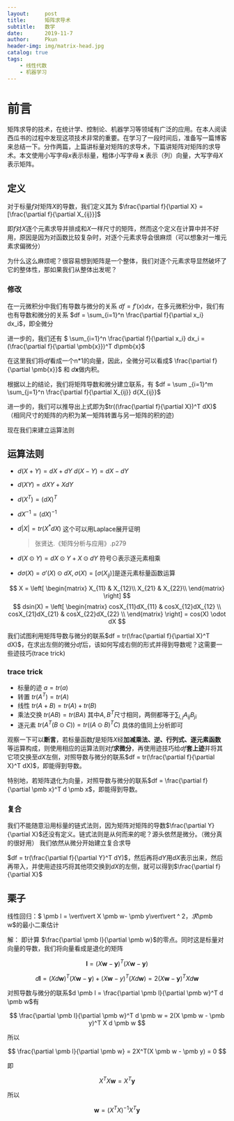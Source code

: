 ```yaml
---
layout:     post
title:      矩阵求导术
subtitle:   数学
date:       2019-11-7
author:     Pkun
header-img: img/matrix-head.jpg
catalog: true
tags:
    - 线性代数
    - 机器学习
---
```


# 前言

矩阵求导的技术，在统计学、控制论、机器学习等领域有广泛的应用。在本人阅读西瓜书的过程中发现这项技术非常的重要。在学习了一段时间后，准备写一篇博客来总结一下。分作两篇，上篇讲标量对矩阵的求导术，下篇讲矩阵对矩阵的求导术。本文使用小写字母$x$表示标量，粗体小写字母 $\pmb x$ 表示（列）向量，大写字母$X$表示矩阵。

## 定义

对于标量$f$对矩阵$X$的导数，我们定义其为 $\frac{\partial f}{\partial X} = [\frac{\partial f}{\partial X_{ij}}]$

即$f$对$X$逐个元素求导并排成和$X$一样尺寸的矩阵，然而这个定义在计算中并不好用，原因是因为对函数比较复杂时，对逐个元素求导会很麻烦（可以想象对一堆元素求偏微分）


为什么这么麻烦呢？很容易想到矩阵是一个整体，我们对逐个元素求导显然破坏了它的整体性，那如果我们从整体出发呢？

### 修改

在一元微积分中我们有导数与微分的关系 $d f =f'(x)dx$，在多元微积分中，我们有也有导数和微分的关系 $df = \sum_{i=1}^n \frac{\partial f}{\partial x_i} dx_i$，即全微分

进一步的，我们还有 $ \sum_{i=1}^n \frac{\partial f}{\partial x_i} dx_i = (\frac{\partial f}{\partial \pmb{x}})^T d\pmb{x}$

在这里我们将$df$看成一个n*1的向量，因此，全微分可以看成$ \frac{\partial f}{\partial \pmb{x}}$ 和 $d \pmb{x}$做内积。

根据以上的结论，我们将矩阵导数和微分建立联系，有 $df = \sum _{i=1}^m \sum_{j=1}^n \frac{\partial f}{\partial X_{ij}} d{X_{ij}}$

进一步的，我们可以推导出上式即为$tr((\frac{\partial f}{\partial X})^T dX)$（相同尺寸的矩阵的内积为某一矩阵转置与另一矩阵的积的迹)


现在我们来建立运算法则

## 运算法则

- $d(X +Y) = dX + dY$ $d(X-Y)=dX-dY$
- $d(XY) = dXY + XdY$
- $d(X^T) = (dX)^T$
- $dX^{-1} = (dX)^{-1}$
- $d|X| = tr(X^*dX)$ 这个可以用Laplace展开证明
    > 张贤达.《矩阵分析与应用》.p279
- $d(X\odot Y) = dX \odot Y + X \odot dY$ 符号$\odot$表示逐元素相乘

- $d \sigma (X) = \sigma'(X) \odot dX, \sigma(X) = [\sigma(X_{ij})]$是逐元素标量函数运算


$$ X =
 \left[
 \begin{matrix}
   X_{11} & X_{12}\\
   X_{21} & X_{22}\\
  \end{matrix}
  \right]
$$ 
$$
 dsin(X) = 
 \left[
    \begin{matrix}
    cosX_{11}dX_{11} & cosX_{12}dX_{12} \\
    cosX_{21}dX_{21} & cosX_{22}dX_{22} \\
    \end{matrix}
    \right]
= cos(X) \odot dX
$$

我们试图利用矩阵导数与微分的联系$df = tr(\frac{\partial f}{\partial X}^T dX)$，在求出左侧的微分$df$后，该如何写成右侧的形式并得到导数呢？这需要一些迹技巧(trace trick)

### trace trick

- 标量的迹 $a = tr(a)$
- 转置 $tr(A^T) = tr(A)$
- 线性 $tr(A+B) = tr(A) + tr(B)$
- 乘法交换 $tr(AB) = tr(BA)$ 其中$A,B^T$尺寸相同，两侧都等于$\sum_{i,j}A_{ij}B_{ji}$
- 逐元素 $tr(A^T(B \odot C)) = tr((A \odot B)^T C)$ 具体的值同上分析即可

观察一下可以**断言**，若标量函数$f$是矩阵$X$经**加减乘法、逆、行列式、逐元素函数**等运算构成，则使用相应的运算法则对$f$**求微分**，再使用迹技巧给$df$**套上迹**并将其它项交换至$dX$左侧，对照导数与微分的联系$df = tr(\frac{\partial f}{\partial X}^T dX)$，即能得到导数。


特别地，若矩阵退化为向量，对照导数与微分的联系$df = \frac{\partial f}{\partial \pmb x}^T d \pmb x$，即能得到导数。

### 复合

我们不能随意沿用标量的链式法则，因为矩阵对矩阵的导数$\frac{\partial Y}{\partial X}$还没有定义。链式法则是从何而来的呢？源头依然是微分。（微分真的很好用）
我们依然从微分开始建立复合求导

$df = tr(\frac{\partial f}{\partial Y}^T dY)$，然后再将$dY$用$dX$表示出来，然后再带入，并使用迹技巧将其他项交换到$dX$的左侧，就可以得到$\frac{\partial f}{\partial X}$

## 栗子

线性回归：$ \pmb l = \vert\vert X \pmb w- \pmb y\vert\vert ^ 2$，求$\pmb w$的最小二乘估计

解： 即计算 $\frac{\partial \pmb l}{\partial \pmb w}$的零点。同时这是标量对向量的导数，我们将向量看成是退化的矩阵

$$
\pmb l = (X \pmb w - \pmb y)^T (X \pmb w - \pmb y)
$$

$$
d \pmb l = (Xd \pmb w )^T(X \pmb w - \pmb y) + (X \pmb w - y)^T(X d\pmb w) = 2(X \pmb w - \pmb y)^T X d \pmb w
$$

对照导数与微分的联系$d \pmb l = \frac{\partial \pmb l}{\partial \pmb w}^T d \pmb w$有

$$
\frac{\partial \pmb l}{\partial \pmb w}^T d \pmb w = 2(X \pmb w - \pmb y)^T X d \pmb w
$$

所以

$$
\frac{\partial \pmb l}{\partial \pmb w} = 2X^T(X \pmb w - \pmb y) = 0
$$

即

$$
X^TX \pmb w = X^T \pmb y
$$

所以

$$
\pmb w = (X^TX)^{-1}X^T \pmb y
$$




